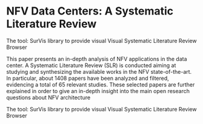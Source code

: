 # NFV Data Centers: A Systematic Literature Review
The tool: SurVis library to provide visual Visual Systematic Literature Review Browser

This paper presents an in-depth analysis of NFV applications in the data center. A Systematic Literature Review (SLR) is conducted aiming at studying and synthesizing the available works in the NFV state-of-the-art. In particular, about 1408 papers have been analyzed and filtered, evidencing a total of 65 relevant studies. These selected papers are further explained in order to give an in-depth insight into the main open research questions about NFV architecture

The tool: SurVis library to provide visual Visual Systematic Literature Review Browser
